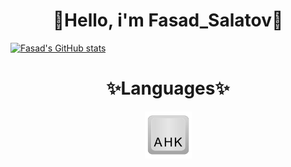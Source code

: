 <h1 align=center> 🍂Hello, i'm Fasad_Salatov🍂 </h1>


[![Fasad's GitHub stats](https://github-readme-stats.vercel.app/api?username=FasadSalatov&theme=rose&card_width=1000px&show_icons=true&include_all_commits=true&show_owner=true)](https://github.com/anuraghazra/github-readme-stats)


<h1 align=center>✨Languages✨</h1>
<div align=center>
  <img src="svgs/languages/BAM (1).svg" width=75px>
</div>
